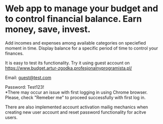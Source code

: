 # Web app to manage your budget and to control financial balance. Earn money, save, invest.

Add incomes and expenses among available categories on speciefied moment in time. Display balance for a specific period of time to control your finances.

It is easy to test its functionality. 
Try it using guest account on https://www.budget.artur-zgodka.profesjonalnyprogramista.pl/

Email: guest@test.com

Password: Test123! </br>
*There may occur an issue with first logging in using Chrome browser. Please, check "Remeber me" to proceed successfully with first log in.

There are also implemented account activation mailig mechanics when creating new user account and reset password functionality for acitve users.
